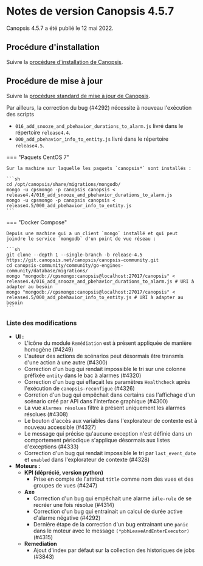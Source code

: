 # Notes de version Canopsis 4.5.7

Canopsis 4.5.7 a été publié le 12 mai 2022.

## Procédure d'installation

Suivre la [procédure d'installation de Canopsis](../guide-administration/installation/index.md).

## Procédure de mise à jour

Suivre la [procédure standard de mise à jour de Canopsis](../guide-administration/mise-a-jour/index.md).

Par ailleurs, la correction du bug (#4292) nécessite à nouveau l'exécution des scripts

* `016_add_snooze_and_pbehavior_durations_to_alarm.js` livré dans le répertoire `release4.4`.
* `000_add_pbehavior_info_to_entity.js` livré dans le répertoire `release4.5`.

=== "Paquets CentOS 7"

    Sur la machine sur laquelle les paquets `canopsis*` sont installés :

    ```sh
    cd /opt/canopsis/share/migrations/mongodb/
    mongo -u cpsmongo -p canopsis canopsis < release4.4/016_add_snooze_and_pbehavior_durations_to_alarm.js
    mongo -u cpsmongo -p canopsis canopsis < release4.5/000_add_pbehavior_info_to_entity.js
    ```

=== "Docker Compose"

    Depuis une machine qui a un client `mongo` installé et qui peut joindre le service `mongodb` d'un point de vue réseau :

    ```sh
    git clone --depth 1 --single-branch -b release-4.5 https://git.canopsis.net/canopsis/canopsis-community.git
    cd canopsis-community/community/go-engines-community/database/migrations/
    mongo "mongodb://cpsmongo:canopsis@localhost:27017/canopsis" < release4.4/016_add_snooze_and_pbehavior_durations_to_alarm.js # URI à adapter au besoin
    mongo "mongodb://cpsmongo:canopsis@localhost:27017/canopsis" < release4.5/000_add_pbehavior_info_to_entity.js # URI à adapter au besoin
    ```


### Liste des modifications

*  **UI :**
    * L'icône du module `Remédiation` est à présent appliquée de manière homogène (#4249)
    * L'auteur des actions de scénarios peut désormais être transmis d'une action à une autre (#4300)
    * Correction d'un bug qui rendait impossible le tri sur une colonne préfixée `entity` dans le bac à alarmes (#4320)
    * Correction d'un bug qui effaçait les paramètres `Healthcheck` après l'exécution de `canopsis-reconfigue` (#4326)
    * Corretion d'un bug qui empêchait dans certains cas l'affichage d'un scénario créé par API dans l'interface graphique (#4300)
    * La vue `Alarmes résolues` filtre à présent uniquement les alarmes résolues (#4308)
    * Le bouton d'accès aux variables dans l'explorateur de contexte est à nouveau accessible (#4327)
    * Le message qui précise qu'aucune exception n'est définie dans un comportement périodique s'applique désormais aux listes d'exceptions (#4333)
    * Correction d'un bug qui rendait impossible le tri par `last_event_date` et `enabled` dans l'explorateur de contexte (#4328)
*  **Moteurs :**
    * **KPI (déprécié, version python)**
        * Prise en compte de l'attribut `title` comme nom des vues et des groupes de vues (#4247)
    * **Axe**
        * Correction d'un bug qui empêchait une alarme `idle-rule` de se recréer une fois résolue (#4314)
        * Correction d'un bug qui entrainait un calcul de durée active d'alarme négative (#4292)
        * Dernière étape de la correction d'un bug entrainant une `panic` dans le moteur avec le message `(*pbhLeaveAndEnterExecutor)` (#4315)
    * **Remediation**
        * Ajout d'index par défaut sur la collection des historiques de jobs (#3843)
